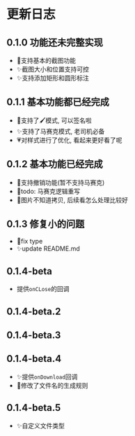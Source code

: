 # 更新日志

## 0.1.0 功能还未完整实现

- 🎉支持基本的截图功能
- ✨截图大小和位置支持可控
- ✨支持添加矩形和圆形标注

## 0.1.1 基本功能都已经完成

- 🎉支持了🖌️模式, 可以签名啦
- ✨支持了马赛克模式, 老司机必备
- 💗对样式进行了优化, 看起来更好看了呢

## 0.1.2 基本功能已经完成

- 🎉支持撤销功能(暂不支持马赛克)
- 📒todo: 马赛克逻辑重写
- 📒图片不知道拷贝, 后续看怎么处理比较好

## 0.1.3 修复小的问题

- 🔧fix type
- ✨update README.md

## 0.1.4-beta

- 提供`onCLose`的回调

## 0.1.4-beta.2

## 0.1.4-beta.3

## 0.1.4-beta.4

- ✨提供`onDownload`回调
- 🔧修改了文件名的生成规则

## 0.1.4-beta.5

- ✨自定义文件类型
